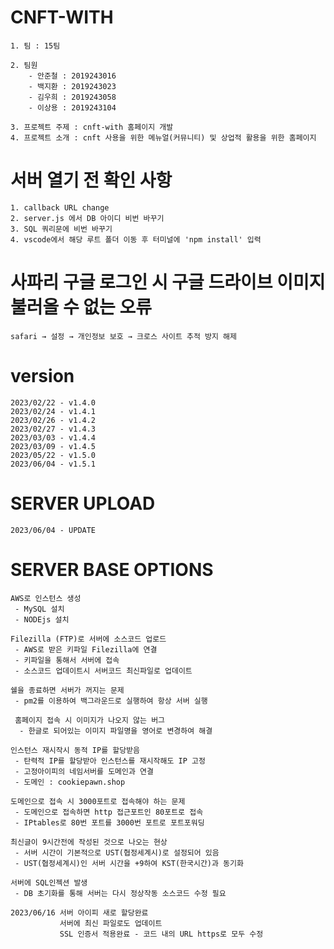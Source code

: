  # CNFT-WITH
    1. 팀 : 15팀
    
    2. 팀원
        - 안준철 : 2019243016
        - 백지환 : 2019243023
        - 김우희 : 2019243058
        - 이상용 : 2019243104
        
    3. 프로젝트 주제 : cnft-with 홈페이지 개발
    4. 프로젝트 소개 : cnft 사용을 위한 메뉴얼(커뮤니티) 및 상업적 활용을 위한 홈페이지
 
 
 # 서버 열기 전 확인 사항

    1. callback URL change
    2. server.js 에서 DB 아이디 비번 바꾸기
    3. SQL 쿼리문에 비번 바꾸기
    4. vscode에서 해당 루트 폴더 이동 후 터미널에 'npm install' 입력




# 사파리 구글 로그인 시 구글 드라이브 이미지 불러올 수 없는 오류

    safari → 설정 → 개인정보 보호 → 크로스 사이트 추적 방지 해제




# version

    2023/02/22 - v1.4.0
    2023/02/24 - v1.4.1
    2023/02/26 - v1.4.2
    2023/02/27 - v1.4.3
    2023/03/03 - v1.4.4
    2023/03/09 - v1.4.5
    2023/05/22 - v1.5.0
    2023/06/04 - v1.5.1



# SERVER UPLOAD
    2023/06/04 - UPDATE


# SERVER BASE OPTIONS
    AWS로 인스턴스 생성
     - MySQL 설치
     - NODEjs 설치
    
    Filezilla (FTP)로 서버에 소스코드 업로드
     - AWS로 받은 키파일 Filezilla에 연결
     - 키파일을 통해서 서버에 접속
     - 소스코드 업데이트시 서버코드 최신파일로 업데이트
     
    쉘을 종료하면 서버가 꺼지는 문제
     - pm2를 이용하여 백그라운드로 실행하여 항상 서버 실행

     홈페이지 접속 시 이미지가 나오지 않는 버그
      - 한글로 되어있는 이미지 파일명을 영어로 변경하여 해결
     
    인스턴스 재시작시 동적 IP를 할당받음
     - 탄력적 IP를 할당받아 인스턴스를 재시작해도 IP 고정
     - 고정아이피의 네임서버를 도메인과 연결
     - 도메인 : cookiepawn.shop
     
    도메인으로 접속 시 3000포트로 접속해야 하는 문제
     - 도메인으로 접속하면 http 접근포트인 80포트로 접속
     - IPtables로 80번 포트를 3000번 포트로 포트포워딩
    
    최신글이 9시간전에 작성된 것으로 나오는 현상
     - 서버 시간이 기본적으로 UST(협정세계시)로 설정되어 있음
     - UST(협정세계시)인 서버 시간을 +9하여 KST(한국시간)과 동기화

    서버에 SQL인젝션 발생
     - DB 초기화를 통해 서버는 다시 정상작동 소스코드 수정 필요

    2023/06/16 서버 아이피 새로 할당완료
               서버에 최신 파일로도 업데이트
               SSL 인증서 적용완료 - 코드 내의 URL https로 모두 수정
